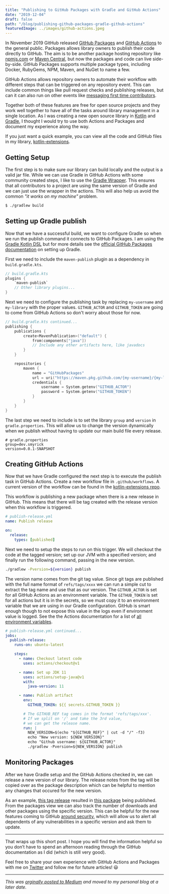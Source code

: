 ```yaml
---
title: "Publishing to GitHub Packages with Gradle and GitHub Actions"
date: "2019-12-04"
draft: false
path: "/blog/publishing-github-packages-gradle-github-actions"
featuredImage: ../images/github-actions.jpeg
---
```


In November 2019 GitHub released [GitHub Packages](https://github.com/features/packages) and [GitHub Actions](https://github.com/features/actions) to the general public. Packages allows library owners to publish their code directly to GitHub. The aim is to be another package hosting repository like [npmjs.com](https://www.npmjs.com/) or [Maven Central](https://mvnrepository.com/repos/central), but now the packages and code can live side-by-side. GitHub Packages supports multiple package types, including Docker, RubyGems, NPM, Maven, and NuGet to name a few.

GitHub Actions allows repository owners to automate their workflow with different steps that can be triggered on any repository event. This can include common things like pull request checks and publishing releases, but can it can also run on other events like [messaging first time contributors](https://github.com/actions/first-interaction).

Together both of these features are free for open source projects and they work well together to have all of the tasks around library management in a single location. As I was creating a new open source library in [Kotlin](https://kotlinlang.org/) and [Gradle](https://gradle.org/), I thought I would try to use both Actions and Packages and document my experience along the way.

If you just want a quick example, you can view all the code and GitHub files in my library, [kotlin-extensions](https://github.com/smyrick/kotlin-extensions).

## Getting Setup

The first step is to make sure our library can build locally and the output is a valid jar file. While we can use Gradle in GitHub Actions with some community created steps, I like to use the [Gradle Wrapper](https://docs.gradle.org/current/userguide/gradle_wrapper.html). This ensures that all contributors to a project are using the same version of Gradle and we can just use the wrapper in the actions. This will also help us avoid the common _"it works on my machine"_ problem.

```bash
$ ./gradlew build
```

## Setting up Gradle publish

Now that we have a successful build, we want to configure Gradle so when we run the publish command it connects to GitHub Packages. I am using the [Gradle Kotlin DSL](https://docs.gradle.org/current/userguide/kotlin_dsl.html) but for more details see the [official GitHub Packages documentation](https://docs.github.com/en/free-pro-team/packages/guides/configuring-gradle-for-use-with-github-packages) on setting up Gradle.

First we need to include the `maven-publish` plugin as a dependency in `build.gradle.kts`.

```kotlin
// build.gradle.kts
plugins {
    `maven-publish`
    // Other library plugins...
}
```

Next we need to configure the publishing task by replacing `my-username` and `my-library` with the proper values. `GITHUB_ACTOR` and `GITHUB_TOKEN` are going to come from GitHub Actions so don't worry about those for now.

```kotlin
// build.gradle.kts continued...
publishing {
    publications {
        create<MavenPublication>("default") {
            from(components["java"])
            // Include any other artifacts here, like javadocs
        }
    }

    repositories {
        maven {
            name = "GitHubPackages"
            url = uri("https://maven.pkg.github.com/{my-username}/{my-library}")
            credentials {
                username = System.getenv("GITHUB_ACTOR")
                password = System.getenv("GITHUB_TOKEN")
            }
        }
    }
}
```

The last step we need to include is to set the library `group` and `version` in `gradle.properties`. This will allow us to change the version dynamically when we publish without having to update our main build file every release.

```properties
# gradle.properties
group=dev.smyrick
version=0.0.1-SNAPSHOT
```

## Creating GitHub Actions
Now that we have Gradle configured the next step is to execute the publish task in GitHub Actions. Create a new workflow file in `.github/workflows`. A current version of the workflow can be found in the [kotlin-extensions repo](https://github.com/smyrick/kotlin-extensions/blob/master/.github/workflows/publish-release.yml).

This workflow is publishing a new package when there is a new release in GitHub. This means that there will be tag created with the release version when this workflow is triggered.

```yml
# publish-release.yml
name: Publish release

on:
  release:
    types: [published]
```

Next we need to setup the steps to run on this trigger. We will checkout the code at the tagged version; set up our JVM with a specified version; and finally run the following command, passing in the new version.

```bash
./gradlew -Pversion=${version} publish
```

The version name comes from the git tag value. Since git tags are published with the full name format of `refs/tags/xxxx` we can run a simple cut to extract the tag name and use that as our version. The `GITHUB_ACTOR` is set for all GitHub Actions as an environment variable. The `GITHUB_TOKEN` is set for all actions but it is in the secrets, so we must copy it to an environment variable that we are using in our Gradle configuration. GitHub is smart enough though to not expose this value in the logs even if environment value is logged. See the the Actions documentation for a list of [all environment variables](https://docs.github.com/en/free-pro-team/actions/reference/environment-variables).

```yml
# publish-release.yml continued...
jobs:
  publish-release:
    runs-on: ubuntu-latest

    steps:
      - name: Checkout latest code
        uses: actions/checkout@v1

      - name: Set up JDK 11
        uses: actions/setup-java@v1
        with:
          java-version: 11

      - name: Publish artifact
        env:
          GITHUB_TOKEN: ${{ secrets.GITHUB_TOKEN }}

        # The GITHUB_REF tag comes in the format 'refs/tags/xxx'.
        # If we split on '/' and take the 3rd value,
        # we can get the release name.
        run: |
          NEW_VERSION=$(echo "${GITHUB_REF}" | cut -d "/" -f3)
          echo "New version: ${NEW_VERSION}"
          echo "Github username: ${GITHUB_ACTOR}"
          ./gradlew -Pversion=${NEW_VERSION} publish
```

## Monitoring Packages

After we have Gradle setup and the GitHub Actions checked in, we can release a new version of our library. The release notes from the tag will be copied over as the package description which can be helpful to mention any changes that occured for the new version.

As an example, [this tag release](https://github.com/smyrick/kotlin-extensions/releases/tag/0.0.19) resulted in [this package](https://github.com/smyrick/kotlin-extensions/packages/55467?version=0.0.19) being published. From the packages view we can also track the number of downloads and other packages using the specific version. This can be helpful for the new features coming to GitHub [around security](https://help.github.com/en/github/managing-security-vulnerabilities/managing-security-vulnerabilities-in-your-project), which will allow us to alert all dependents of any vulnerabilities in a specific version and ask them to update.

______

That wraps up this short post. I hope you will find the information helpful so you don’t have to spend an afternoon reading through the GitHub documentation as I did (which is still very good).

Feel free to share your own experience with GitHub Actions and Packages with me on [Twitter](https://twitter.com/shanemyrick) and follow me for future articles! 😃

______

_This was [orginally posted to Medium](https://medium.com/@shanemyrick/publishing-to-github-packages-with-gradle-and-github-actions-4ad842634c4e) and moved to my personal blog at a later date._
